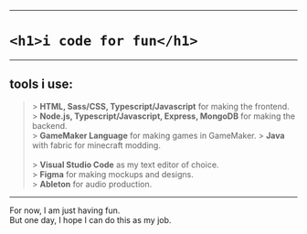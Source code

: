 ___
# `<h1>i code for fun</h1>`
___

## tools i use:

>\> **HTML, Sass/CSS, Typescript/Javascript** for making the frontend.  
>\> **Node.js, Typescript/Javascript, Express, MongoDB** for making the backend.  
>\> **GameMaker Language** for making games in GameMaker.
>\> **Java** with fabric for minecraft modding.
><br />   
>\> **Visual Studio Code** as my text editor of choice.  
>\> **Figma** for making mockups and designs.  
>\> **Ableton** for audio production.  

___

For now, I am just having fun.  
But one day, I hope I can do this as my job.
